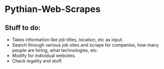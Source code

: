# Pythian-Web-Scrapes

## Stuff to do:
- Takes information like job titles, location, etc as input.
- Search through various job sites and scrape for companies, how many people are hiring, what technologies, etc.
- Modify for individual websites.
- Check legality and stuff. 
